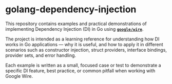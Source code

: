 # golang-dependency-injection

This repository contains examples and practical demonstrations of implementing Dependency Injection (DI) in Go using [**`google/wire`**](https://github.com/google/wire).

The project is intended as a learning reference for understanding how DI works in Go applications — why it is useful, and how to apply it in different scenarios such as constructor injection, struct providers, interface bindings, provider sets, and error handling.

Each example is written as a small, focused case or test to demonstrate a specific DI feature, best practice, or common pitfall when working with Google Wire.
